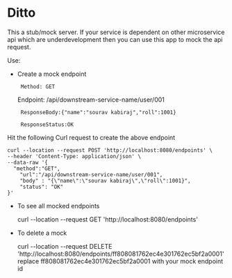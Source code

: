 # Ditto

This a stub/mock server. If your service is dependent on other microservice api which are underdevelopment then you can use this app to mock the api request.

Use: 
 - Create a mock endpoint
 
 		Method: GET
 
  	Endpoint: /api/downstream-service-name/user/001
 
 		ResponseBody:{"name":"sourav kabiraj","roll":1001}
 
 		ResponseStatus:OK

 Hit the following Curl request to create the above endpoint

	curl --location --request POST 'http://localhost:8080/endpoints' \
	--header 'Content-Type: application/json' \
	--data-raw '{
  	  "method":"GET",
	    "url":"/api/downstream-service-name/user/001",
	    "body" : "{\"name\":\"sourav kabiraj\",\"roll\":1001}",
	    "status": "OK"
	}'

- To see all mocked endpoints

	 curl --location --request GET 'http://localhost:8080/endpoints'
	 
- To delete a mock

	curl --location --request DELETE 'http://localhost:8080/endpoints/ff808081762ec4e301762ec5bf2a0001'
	replace ff808081762ec4e301762ec5bf2a0001 with your mock endpoint id
